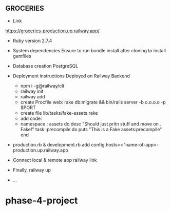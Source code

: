 ## GROCERIES
* Link

 https://groceries-production.up.railway.app/


* Ruby version 
  2.7.4

* System dependencies
  Ensure to run bundle install after cloning to install gemfiles

* Database creation
  PostgreSQL


* Deployment instructions
  Deployed on Railway Backend

  * npm i -g@railway/cli
  * railway init
  * railway add
  * create Procfile web: rake db:migrate && bin/rails server -b o.o.o.o -p $PORT
  * create file lib/tasks/fake-assets.rake
  * add code:
  * namespace : assets do
       desc "Should just pritn stuff and move on . Fake!"
       task :precompile do
       puts "This is a Fake assets:precompile"
    end

* production.rb & development.rb add
 config.hosts<<"name-of-app>-production.up.railway.app
  
* Connect local & remote app
  railway link <project-id>
* Finally, railway up

  

* ...
# phase-4-project
